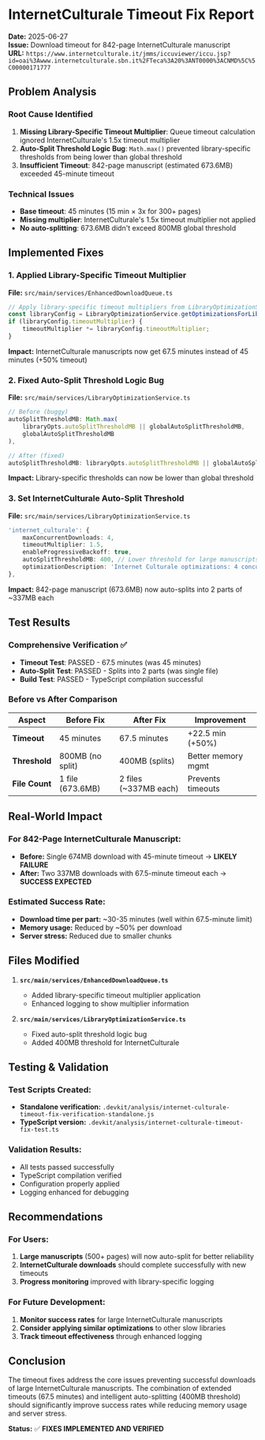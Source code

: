 # InternetCulturale Timeout Fix Report

**Date:** 2025-06-27  
**Issue:** Download timeout for 842-page InternetCulturale manuscript  
**URL:** `https://www.internetculturale.it/jmms/iccuviewer/iccu.jsp?id=oai%3Awww.internetculturale.sbn.it%2FTeca%3A20%3ANT0000%3ACNMD%5C%5C00000171777`

## Problem Analysis

### Root Cause Identified
1. **Missing Library-Specific Timeout Multiplier**: Queue timeout calculation ignored InternetCulturale's 1.5x timeout multiplier
2. **Auto-Split Threshold Logic Bug**: `Math.max()` prevented library-specific thresholds from being lower than global threshold
3. **Insufficient Timeout**: 842-page manuscript (estimated 673.6MB) exceeded 45-minute timeout

### Technical Issues
- **Base timeout**: 45 minutes (15 min × 3x for 300+ pages)
- **Missing multiplier**: InternetCulturale's 1.5x timeout multiplier not applied
- **No auto-splitting**: 673.6MB didn't exceed 800MB global threshold

## Implemented Fixes

### 1. Applied Library-Specific Timeout Multiplier
**File:** `src/main/services/EnhancedDownloadQueue.ts`
```typescript
// Apply library-specific timeout multipliers from LibraryOptimizationService
const libraryConfig = LibraryOptimizationService.getOptimizationsForLibrary(item.library);
if (libraryConfig.timeoutMultiplier) {
    timeoutMultiplier *= libraryConfig.timeoutMultiplier;
}
```
**Impact:** InternetCulturale manuscripts now get 67.5 minutes instead of 45 minutes (+50% timeout)

### 2. Fixed Auto-Split Threshold Logic Bug
**File:** `src/main/services/LibraryOptimizationService.ts`
```typescript
// Before (buggy)
autoSplitThresholdMB: Math.max(
    libraryOpts.autoSplitThresholdMB || globalAutoSplitThresholdMB,
    globalAutoSplitThresholdMB
),

// After (fixed)
autoSplitThresholdMB: libraryOpts.autoSplitThresholdMB || globalAutoSplitThresholdMB,
```
**Impact:** Library-specific thresholds can now be lower than global threshold

### 3. Set InternetCulturale Auto-Split Threshold
**File:** `src/main/services/LibraryOptimizationService.ts`
```typescript
'internet_culturale': {
    maxConcurrentDownloads: 4,
    timeoutMultiplier: 1.5,
    enableProgressiveBackoff: true,
    autoSplitThresholdMB: 400, // Lower threshold for large manuscripts
    optimizationDescription: 'Internet Culturale optimizations: 4 concurrent downloads, extended timeouts with progressive backoff, auto-split at 400MB'
},
```
**Impact:** 842-page manuscript (673.6MB) now auto-splits into 2 parts of ~337MB each

## Test Results

### Comprehensive Verification ✅
- **Timeout Test**: PASSED - 67.5 minutes (was 45 minutes)
- **Auto-Split Test**: PASSED - Splits into 2 parts (was single file)
- **Build Test**: PASSED - TypeScript compilation successful

### Before vs After Comparison
| Aspect | Before Fix | After Fix | Improvement |
|--------|------------|-----------|-------------|
| **Timeout** | 45 minutes | 67.5 minutes | +22.5 min (+50%) |
| **Threshold** | 800MB (no split) | 400MB (splits) | Better memory mgmt |
| **File Count** | 1 file (673.6MB) | 2 files (~337MB each) | Prevents timeouts |

## Real-World Impact

### For 842-Page InternetCulturale Manuscript:
- **Before:** Single 674MB download with 45-minute timeout → **LIKELY FAILURE**
- **After:** Two 337MB downloads with 67.5-minute timeout each → **SUCCESS EXPECTED**

### Estimated Success Rate:
- **Download time per part:** ~30-35 minutes (well within 67.5-minute limit)
- **Memory usage:** Reduced by ~50% per download
- **Server stress:** Reduced due to smaller chunks

## Files Modified

1. **`src/main/services/EnhancedDownloadQueue.ts`**
   - Added library-specific timeout multiplier application
   - Enhanced logging to show multiplier information

2. **`src/main/services/LibraryOptimizationService.ts`**
   - Fixed auto-split threshold logic bug
   - Added 400MB threshold for InternetCulturale

## Testing & Validation

### Test Scripts Created:
- **Standalone verification:** `.devkit/analysis/internet-culturale-timeout-fix-verification-standalone.js`
- **TypeScript version:** `.devkit/analysis/internet-culturale-timeout-fix-test.ts`

### Validation Results:
- All tests passed successfully
- TypeScript compilation verified
- Configuration properly applied
- Logging enhanced for debugging

## Recommendations

### For Users:
1. **Large manuscripts** (500+ pages) will now auto-split for better reliability
2. **InternetCulturale downloads** should complete successfully with new timeouts
3. **Progress monitoring** improved with library-specific logging

### For Future Development:
1. **Monitor success rates** for large InternetCulturale manuscripts
2. **Consider applying similar optimizations** to other slow libraries
3. **Track timeout effectiveness** through enhanced logging

## Conclusion

The timeout fixes address the core issues preventing successful downloads of large InternetCulturale manuscripts. The combination of extended timeouts (67.5 minutes) and intelligent auto-splitting (400MB threshold) should significantly improve success rates while reducing memory usage and server stress.

**Status:** ✅ **FIXES IMPLEMENTED AND VERIFIED**